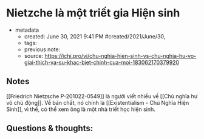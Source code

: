 # Nietzche là một triết gia Hiện sinh

- metadata
	- created: June 30, 2021 9:41 PM #created/2021/June/30,
	- tags:
	- previous note:
	- source: https://ichi.pro/vi/chu-nghia-hien-sinh-vs-chu-nghia-hu-vo-giai-thich-va-su-khac-biet-chinh-cua-moi-183062170379920

## Notes
[[Friedrich Nietzsche P-201022-0549]] là người viết nhiều về [[Chủ nghĩa hư vô chủ động]]. Về bản chất, nó chính là [[Existentialism - Chủ Nghĩa Hiện Sinh]], vì thế, có thể xem ông là một nhà triết học hiện sinh.

## Questions & thoughts:

